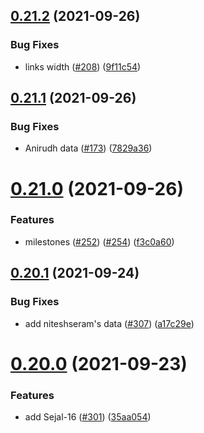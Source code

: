 ## [0.21.2](https://github.com/EddieHubCommunity/LinkFree/compare/v0.21.1...v0.21.2) (2021-09-26)


### Bug Fixes

* links width ([#208](https://github.com/EddieHubCommunity/LinkFree/issues/208)) ([9f11c54](https://github.com/EddieHubCommunity/LinkFree/commit/9f11c54987212b67d37b57df9377b67686d2776f))



## [0.21.1](https://github.com/EddieHubCommunity/LinkFree/compare/v0.21.0...v0.21.1) (2021-09-26)


### Bug Fixes

* Anirudh data ([#173](https://github.com/EddieHubCommunity/LinkFree/issues/173)) ([7829a36](https://github.com/EddieHubCommunity/LinkFree/commit/7829a36c3081033608872661759d4c207b6d8646))



# [0.21.0](https://github.com/EddieHubCommunity/LinkFree/compare/v0.20.1...v0.21.0) (2021-09-26)


### Features

* milestones ([#252](https://github.com/EddieHubCommunity/LinkFree/issues/252)) ([#254](https://github.com/EddieHubCommunity/LinkFree/issues/254)) ([f3c0a60](https://github.com/EddieHubCommunity/LinkFree/commit/f3c0a60ab3047d68759cc9e99bc69db68de6e2cd))



## [0.20.1](https://github.com/EddieHubCommunity/LinkFree/compare/v0.20.0...v0.20.1) (2021-09-24)


### Bug Fixes

* add niteshseram's data ([#307](https://github.com/EddieHubCommunity/LinkFree/issues/307)) ([a17c29e](https://github.com/EddieHubCommunity/LinkFree/commit/a17c29e76afb82330a48c40b97d4b2ebbff4cae5))



# [0.20.0](https://github.com/EddieHubCommunity/LinkFree/compare/v0.19.2...v0.20.0) (2021-09-23)


### Features

* add Sejal-16 ([#301](https://github.com/EddieHubCommunity/LinkFree/issues/301)) ([35aa054](https://github.com/EddieHubCommunity/LinkFree/commit/35aa054e599b640359fd691e72ca2a2a706a96ef))



